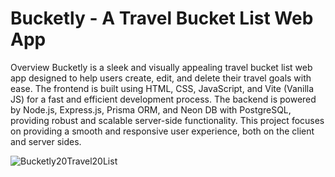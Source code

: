 # Bucketly - A Travel Bucket List Web App
Overview
Bucketly is a sleek and visually appealing travel bucket list web app designed to help users create, edit, and delete their travel goals with ease. The frontend is built using HTML, CSS, JavaScript, and Vite (Vanilla JS) for a fast and efficient development process. The backend is powered by Node.js, Express.js, Prisma ORM, and Neon DB with PostgreSQL, providing robust and scalable server-side functionality. This project focuses on providing a smooth and responsive user experience, both on the client and server sides.


![Bucketly20Travel20List](https://github.com/user-attachments/assets/5b29e2cf-22b0-4c9e-abd2-3feb3e5ddd14)

